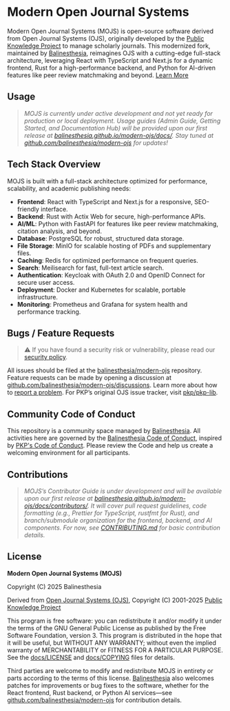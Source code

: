 # Modern Open Journal Systems

<!-- Build Status badge to be added once CI is set up -->
<!-- [![Build Status](https://github.com/balinesthesia/modern-ojs/actions/workflows/main.yml/badge.svg)](https://github.com/balinesthesia/modern-ojs/actions/workflows/main.yml) -->

Modern Open Journal Systems (MOJS) is open-source software derived from Open Journal Systems (OJS), originally developed by the [Public Knowledge Project](https://pkp.sfu.ca/) to manage scholarly journals. This modernized fork, maintained by [Balinesthesia](https://website.anestesiudayana.com/), reimagines OJS with a cutting-edge full-stack architecture, leveraging React with TypeScript and Next.js for a dynamic frontend, Rust for a high-performance backend, and Python for AI-driven features like peer review matchmaking and beyond. [Learn More](https://github.com/balinesthesia/modern-ojs)

## Usage

> *MOJS is currently under active development and not yet ready for production or local deployment. Usage guides (Admin Guide, Getting Started, and Documentation Hub) will be provided upon our first release at [balinesthesia.github.io/modern-ojs/docs/](https://balinesthesia.github.io/modern-ojs/docs/). Stay tuned at [github.com/balinesthesia/modern-ojs](https://github.com/balinesthesia/modern-ojs) for updates!*

## Tech Stack Overview

MOJS is built with a full-stack architecture optimized for performance, scalability, and academic publishing needs:

- **Frontend**: React with TypeScript and Next.js for a responsive, SEO-friendly interface.
- **Backend**: Rust with Actix Web for secure, high-performance APIs.
- **AI/ML**: Python with FastAPI for features like peer review matchmaking, citation analysis, and beyond.
- **Database**: PostgreSQL for robust, structured data storage.
- **File Storage**: MinIO for scalable hosting of PDFs and supplementary files.
- **Caching**: Redis for optimized performance on frequent queries.
- **Search**: Meilisearch for fast, full-text article search.
- **Authentication**: Keycloak with OAuth 2.0 and OpenID Connect for secure user access.
- **Deployment**: Docker and Kubernetes for scalable, portable infrastructure.
- **Monitoring**: Prometheus and Grafana for system health and performance tracking.

## Bugs / Feature Requests

> ⚠️ If you have found a security risk or vulnerability, please read our [security policy](./SECURITY.md).

All issues should be filed at the [balinesthesia/modern-ojs](https://github.com/balinesthesia/modern-ojs/issues) repository. Feature requests can be made by opening a discussion at [github.com/balinesthesia/modern-ojs/discussions](https://github.com/balinesthesia/modern-ojs/discussions). Learn more about how to [report a problem](https://github.com/balinesthesia/modern-ojs/blob/main/CONTRIBUTING.md#report-a-problem). For PKP’s original OJS issue tracker, visit [pkp/pkp-lib](https://github.com/pkp/pkp-lib/issues/).

## Community Code of Conduct

This repository is a community space managed by [Balinesthesia](https://website.anestesiudayana.com/). All activities here are governed by the [Balinesthesia Code of Conduct](CODE_OF_CONDUCT.md), inspired by [PKP's Code of Conduct](https://pkp.sfu.ca/code-of-conduct/). Please review the Code and help us create a welcoming environment for all participants.

## Contributions

> *MOJS’s Contributor Guide is under development and will be available upon our first release at [balinesthesia.github.io/modern-ojs/docs/contributors/](https://balinesthesia.github.io/modern-ojs/docs/contributors/). It will cover pull request guidelines, code formatting (e.g., Prettier for TypeScript, rustfmt for Rust), and branch/submodule organization for the frontend, backend, and AI components. For now, see [CONTRIBUTING.md](./docs/CONTRIBUTING.md) for basic contribution details.*

## License

**Modern Open Journal Systems (MOJS)**

Copyright (C) 2025 Balinesthesia

Derived from [Open Journal Systems (OJS)](https://pkp.sfu.ca/software/ojs/), Copyright (C) 2001-2025 [Public Knowledge Project](https://pkp.sfu.ca/)

This program is free software: you can redistribute it and/or modify it under the terms of the GNU General Public License as published by the Free Software Foundation, version 3. This program is distributed in the hope that it will be useful, but WITHOUT ANY WARRANTY; without even the implied warranty of MERCHANTABILITY or FITNESS FOR A PARTICULAR PURPOSE. See the [docs/LICENSE](./docs/LICENSE) and [docs/COPYING](./docs/COPYING) files for details.

Third parties are welcome to modify and redistribute MOJS in entirety or parts according to the terms of this license. [Balinesthesia](https://website.anestesiudayana.com/) also welcomes patches for improvements or bug fixes to the software, whether for the React frontend, Rust backend, or Python AI services—see [github.com/balinesthesia/modern-ojs](https://github.com/balinesthesia/modern-ojs) for contribution details.